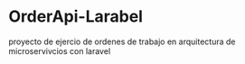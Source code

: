 # OrderApi-Larabel
proyecto de ejercio de ordenes de trabajo en arquitectura de microservivcios con laravel
